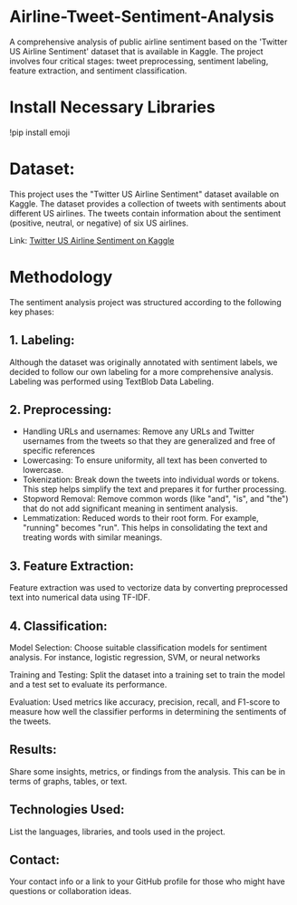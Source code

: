# Airline-Tweet-Sentiment-Analysis
A comprehensive analysis of public airline sentiment based on the 'Twitter US Airline Sentiment' dataset that is available in Kaggle. The project involves four critical stages: tweet preprocessing, sentiment labeling, feature extraction, and sentiment classification.

# Install Necessary Libraries
!pip install emoji

# Dataset:
This project uses the "Twitter US Airline Sentiment" dataset available on Kaggle. The dataset provides a collection of tweets with sentiments about different US airlines. The tweets contain information about the sentiment (positive, neutral, or negative) of six US airlines.

Link: [Twitter US Airline Sentiment on Kaggle](https://www.kaggle.com/datasets/crowdflower/twitter-airline-sentiment/data)

# Methodology
The sentiment analysis project was structured according to the following key phases:

## 1. Labeling:
Although the dataset was originally annotated with sentiment labels, we decided to follow our own labeling for a more comprehensive analysis. Labeling was performed using TextBlob Data Labeling.

## 2. Preprocessing:
* Handling URLs and usernames: Remove any URLs and Twitter usernames from the tweets so that they are generalized and free of specific references
* Lowercasing: To ensure uniformity, all text has been converted to lowercase.
* Tokenization: Break down the tweets into individual words or tokens. This step helps simplify the text and prepares it for further processing.
* Stopword Removal: Remove common words (like "and", "is", and "the") that do not add significant meaning in sentiment analysis.
* Lemmatization: Reduced words to their root form. For example, "running" becomes "run". This helps in consolidating the text and treating words with similar meanings.

## 3. Feature Extraction:
Feature extraction was used to vectorize data by converting preprocessed text into numerical data using TF-IDF.

## 4. Classification:
Model Selection: Choose suitable classification models for sentiment analysis. For instance, logistic regression, SVM, or neural networks

Training and Testing: Split the dataset into a training set to train the model and a test set to evaluate its performance.

Evaluation: Used metrics like accuracy, precision, recall, and F1-score to measure how well the classifier performs in determining the sentiments of the tweets.

## Results:
Share some insights, metrics, or findings from the analysis. This can be in terms of graphs, tables, or text.

## Technologies Used:
List the languages, libraries, and tools used in the project.

## Contact:
Your contact info or a link to your GitHub profile for those who might have questions or collaboration ideas.
